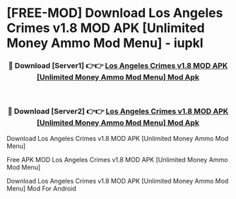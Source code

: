 # [FREE-MOD] Download Los Angeles Crimes v1.8 MOD APK [Unlimited Money Ammo Mod Menu] - iupkl


<div align="center">
<h3>🔴 Download [Server1] 👉👉 <a href="https://apk-comot.site?title=Los_Angeles_Crimes_v1.8_MOD_APK_[Unlimited_Money_Ammo_Mod_Menu]">Los Angeles Crimes v1.8 MOD APK [Unlimited Money Ammo Mod Menu] Mod Apk</a></h3><br>

<h3>🔴 Download [Server2] 👉👉 <a href="https://apk-comot.site?title=Los_Angeles_Crimes_v1.8_MOD_APK_[Unlimited_Money_Ammo_Mod_Menu]">Los Angeles Crimes v1.8 MOD APK [Unlimited Money Ammo Mod Menu] Mod Apk</a></h3>
</div>



Download Los Angeles Crimes v1.8 MOD APK [Unlimited Money Ammo Mod Menu] 

Free APK MOD Los Angeles Crimes v1.8 MOD APK [Unlimited Money Ammo Mod Menu] 

Download Los Angeles Crimes v1.8 MOD APK [Unlimited Money Ammo Mod Menu] Mod For Android
